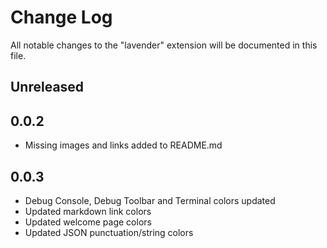 # Change Log

All notable changes to the "lavender" extension will be documented in this file.

<!-- Check [Keep a Changelog](http://keepachangelog.com/) for recommendations on how to structure this file. -->

## Unreleased


## 0.0.2
- Missing images and links added to README.md

## 0.0.3
- Debug Console, Debug Toolbar and Terminal colors updated
- Updated markdown link colors
- Updated welcome page colors
- Updated JSON punctuation/string colors